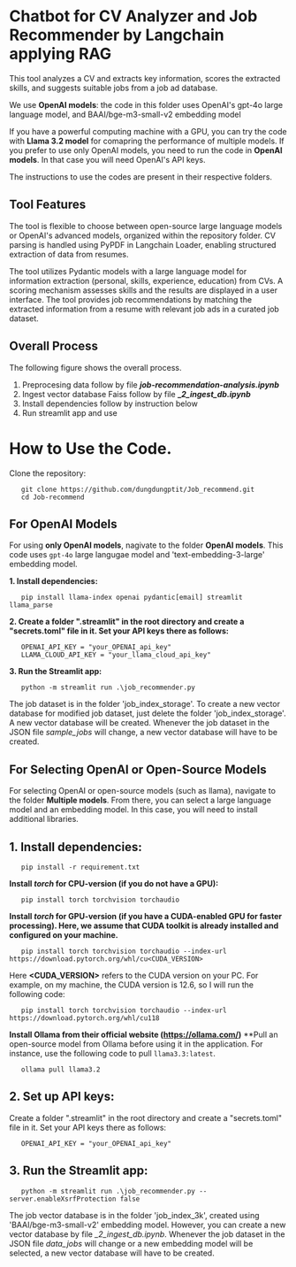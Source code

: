 # Chatbot for CV Analyzer and Job Recommender by Langchain applying RAG

This tool analyzes a CV and extracts key information, scores the extracted skills, and suggests suitable jobs from a job ad database.

We use **OpenAI models**: the code in this folder uses OpenAI's gpt-4o large language model, and BAAI/bge-m3-small-v2 embedding model

If you have a powerful computing machine with a GPU, you can try the code with **Llama 3.2 model** for comapring the performance of multiple models. If you prefer to use only OpenAI models, you need to run the code in **OpenAI models**. In that case you will need OpenAI's API keys.

The instructions to use the codes are present in their respective folders.

## Tool Features

The tool is flexible to choose between open-source large language models or OpenAI's advanced models, organized within the repository folder. CV parsing is handled using PyPDF in Langchain Loader, enabling structured extraction of data from resumes.

The tool utilizes Pydantic models with a large language model for information extraction (personal, skills, experience, education) from CVs. A scoring mechanism assesses skills and the results are displayed in a user interface.  The tool provides job recommendations by matching the extracted information from a resume with relevant job ads in a curated job dataset.

## Overall Process

The following figure shows the overall process.

1. Preprocesing data follow by file ***job-recommendation-analysis.ipynb***
2. Ingest vector database Faiss follow by file **__2_ingest_db.ipynb_**
3. Install dependencies follow by instruction below
4. Run streamlit app and use

# How to Use the Code.

Clone the repository:

```
   git clone https://github.com/dungdungptit/Job_recommend.git
   cd Job-recommend
```

## For OpenAI Models

For using **only OpenAI models**, nagivate to the folder **OpenAI models**. This code uses `gpt-4o` large langugae model and 'text-embedding-3-large' embedding model.

**1. Install dependencies:**

```
   pip install llama-index openai pydantic[email] streamlit llama_parse
```

**2. Create a folder ".streamlit" in the root directory and create a "secrets.toml" file in it. Set your API keys there as follows:**

```
   OPENAI_API_KEY = "your_OPENAI_api_key"
   LLAMA_CLOUD_API_KEY = "your_llama_cloud_api_key"
```

**3. Run the Streamlit app:**

```
   python -m streamlit run .\job_recommender.py  
```

The job dataset is in the folder 'job_index_storage'. To create a new vector database for modified job dataset, just delete the folder 'job_index_storage'. A new vector database will be created. Whenever the job dataset in the JSON file *sample_jobs* will change, a new vector database will have to be created.

## For Selecting OpenAI or Open-Source Models

For selecting OpenAI or open-source models (such as llama), navigate to the folder **Multiple models**. From there, you can select a large language model and an embedding model. In this case, you will need to install additional libraries.

## 1. Install dependencies:

```
   pip install -r requirement.txt
```

   **Install *torch* for CPU-version (if you do not have a GPU):**

```
   pip install torch torchvision torchaudio
```

   **Install *torch* for GPU-version (if you have a CUDA-enabled GPU for faster processing). Here, we assume that CUDA toolkit is already installed and configured on your machine.**

```
   pip install torch torchvision torchaudio --index-url https://download.pytorch.org/whl/cu<CUDA_VERSION>
```

   Here **<CUDA_VERSION>** refers to the CUDA version on your PC. For example, on my machine, the CUDA version is 12.6, so I will run the following code:

```
   pip install torch torchvision torchaudio --index-url https://download.pytorch.org/whl/cu118
```

   **Install Ollama from their official website (https://ollama.com/)**
   **Pull an open-source model from Ollama before using it in the application. For instance, use the following code to pull `llama3.3:latest`.

```
   ollama pull llama3.2
```

## 2. Set up API keys:

   Create a folder ".streamlit" in the root directory and create a "secrets.toml" file in it. Set your API keys there as follows:

```
   OPENAI_API_KEY = "your_OPENAI_api_key"
```

## 3. Run the Streamlit app:

```
   python -m streamlit run .\job_recommender.py --server.enableXsrfProtection false
```

The job vector database is in the folder 'job_index_3k', created using 'BAAI/bge-m3-small-v2' embedding model. However, you can create a new vector database by file *_2_ingest_db.ipynb*. Whenever the job dataset in the JSON file *data_jobs* will change or a new embedding model will be selected, a new vector database will have to be created.
